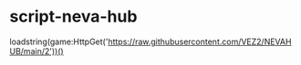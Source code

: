 # script-neva-hub
loadstring(game:HttpGet('https://raw.githubusercontent.com/VEZ2/NEVAHUB/main/2'))()
